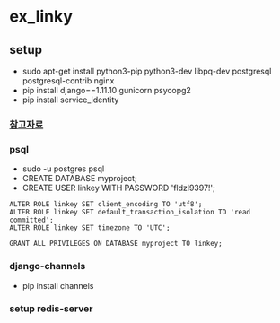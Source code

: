 # ex_linky

## setup
* sudo apt-get install python3-pip python3-dev libpq-dev postgresql postgresql-contrib nginx
* pip install django==1.11.10 gunicorn psycopg2
* pip install service_identity

### [참고자료](https://www.digitalocean.com/community/tutorials/how-to-set-up-django-with-postgres-nginx-and-gunicorn-on-ubuntu-16-04)
### psql
* sudo -u postgres psql
* CREATE DATABASE myproject;
* CREATE USER linkey WITH PASSWORD 'fldzl9397!';
```
ALTER ROLE linkey SET client_encoding TO 'utf8';
ALTER ROLE linkey SET default_transaction_isolation TO 'read committed';
ALTER ROLE linkey SET timezone TO 'UTC';
```
```
GRANT ALL PRIVILEGES ON DATABASE myproject TO linkey;
```

### django-channels
* pip install channels

### setup redis-server
